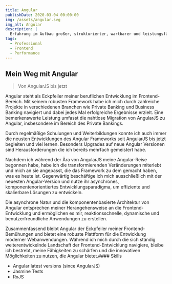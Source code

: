 ```yaml
---
title: Angular
publishDate: 2020-03-04 00:00:00
img: /assets/angular.svg
img_alt: Angular
description: |
  Erfahrung im Aufbau großer, strukturierter, wartbarer und leistungsfähiger Anwendungen im Banksektor.
tags:
  - Professional
  - Frontend
  - Performance
---
```


## Mein Weg mit Angular
> Von AngularJS bis jetzt

Angular steht als Eckpfeiler meiner beruflichen Entwicklung im Frontend-Bereich. Mit seinem robusten Framework habe ich mich durch zahlreiche Projekte in verschiedenen Branchen wie Private Banking und Business Banking navigiert und dabei jedes Mal erfolgreiche Ergebnisse erzielt. Eine bemerkenswerte Leistung umfasst die nahtlose Migration von AngularJS zu Angular, insbesondere im Bereich des Private Bankings.

Durch regelmäßige Schulungen und Weiterbildungen konnte ich auch immer die neusten Entwicklungen des Angular Frameworks seit AngularJS bis jetzt begleiten und viel lernen. Besonders Upgrades auf neue Angular Versionen sind Herausforderungen die ich bereits mehrfach gemeistert habe.

Nachdem ich während der Ära von AngularJS meine Angular-Reise begonnen habe, habe ich die transformierenden Veränderungen miterlebt und mich an sie angepasst, die das Framework zu dem gemacht haben, was es heute ist. Gegenwärtig beschäftige ich mich ausschließlich mit der neuesten Angular-Version und nutze ihr asynchrones, komponentenorientiertes Entwicklungsparadigma, um effiziente und skalierbare Lösungen zu entwickeln.

Die asynchrone Natur und die komponentenbasierte Architektur von Angular entsprechen meiner Herangehensweise an die Frontend-Entwicklung und ermöglichen es mir, reaktionsschnelle, dynamische und benutzerfreundliche Anwendungen zu erstellen.

Zusammenfassend bleibt Angular der Eckpfeiler meiner Frontend-Bemühungen und bietet eine robuste Plattform für die Entwicklung moderner Webanwendungen. Während ich mich durch die sich ständig weiterentwickelnde Landschaft der Frontend-Entwicklung navigiere, bleibe ich bestrebt, meine Fähigkeiten zu schärfen und die innovativen Möglichkeiten zu nutzen, die Angular bietet.#### Skills

- Angular latest versions (since AngularJS)
- Jasmine Tests
- RxJS